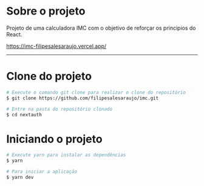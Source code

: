 # Sobre o projeto

Projeto de uma calculadora IMC com o objetivo de reforçar os principios do React.

https://imc-filipesalesaraujo.vercel.app/

---

# Clone do projeto

```bash
# Execute o comando git clone para realizar o clone do repositório
$ git clone https://github.com/filipesalesaraujo/imc.git

# Entre na pasta do repositório clonado
$ cd nextauth
```

# Iniciando o projeto

```bash
# Execute yarn para instalar as dependências
$ yarn

# Para iniciar a aplicação
$ yarn dev

```